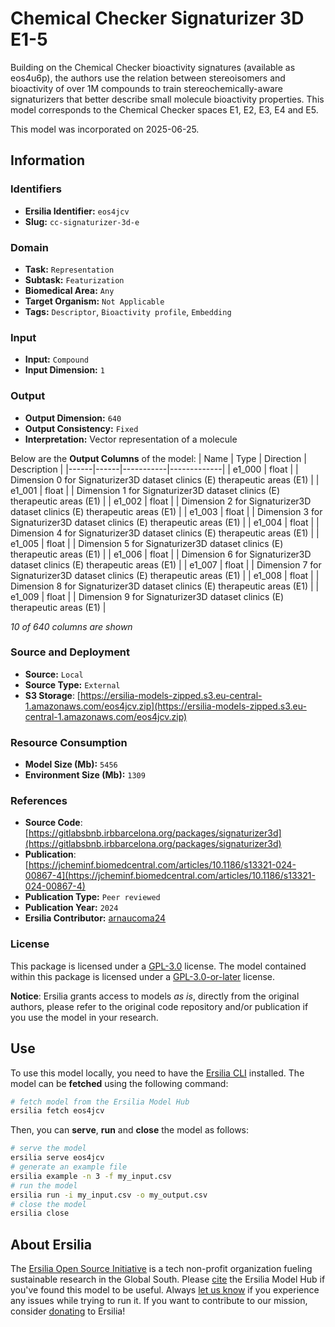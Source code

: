 # Chemical Checker Signaturizer 3D E1-5

Building on the Chemical Checker bioactivity signatures (available as eos4u6p), the authors use the relation between stereoisomers and bioactivity of over 1M compounds to train stereochemically-aware signaturizers that better describe small molecule bioactivity properties. This model corresponds to the Chemical Checker spaces E1, E2, E3, E4 and E5.

This model was incorporated on 2025-06-25.

## Information
### Identifiers
- **Ersilia Identifier:** `eos4jcv`
- **Slug:** `cc-signaturizer-3d-e`

### Domain
- **Task:** `Representation`
- **Subtask:** `Featurization`
- **Biomedical Area:** `Any`
- **Target Organism:** `Not Applicable`
- **Tags:** `Descriptor`, `Bioactivity profile`, `Embedding`

### Input
- **Input:** `Compound`
- **Input Dimension:** `1`

### Output
- **Output Dimension:** `640`
- **Output Consistency:** `Fixed`
- **Interpretation:** Vector representation of a molecule

Below are the **Output Columns** of the model:
| Name | Type | Direction | Description |
|------|------|-----------|-------------|
| e1_000 | float |  | Dimension 0 for Signaturizer3D dataset clinics (E) therapeutic areas (E1) |
| e1_001 | float |  | Dimension 1 for Signaturizer3D dataset clinics (E) therapeutic areas (E1) |
| e1_002 | float |  | Dimension 2 for Signaturizer3D dataset clinics (E) therapeutic areas (E1) |
| e1_003 | float |  | Dimension 3 for Signaturizer3D dataset clinics (E) therapeutic areas (E1) |
| e1_004 | float |  | Dimension 4 for Signaturizer3D dataset clinics (E) therapeutic areas (E1) |
| e1_005 | float |  | Dimension 5 for Signaturizer3D dataset clinics (E) therapeutic areas (E1) |
| e1_006 | float |  | Dimension 6 for Signaturizer3D dataset clinics (E) therapeutic areas (E1) |
| e1_007 | float |  | Dimension 7 for Signaturizer3D dataset clinics (E) therapeutic areas (E1) |
| e1_008 | float |  | Dimension 8 for Signaturizer3D dataset clinics (E) therapeutic areas (E1) |
| e1_009 | float |  | Dimension 9 for Signaturizer3D dataset clinics (E) therapeutic areas (E1) |

_10 of 640 columns are shown_
### Source and Deployment
- **Source:** `Local`
- **Source Type:** `External`
- **S3 Storage**: [https://ersilia-models-zipped.s3.eu-central-1.amazonaws.com/eos4jcv.zip](https://ersilia-models-zipped.s3.eu-central-1.amazonaws.com/eos4jcv.zip)

### Resource Consumption
- **Model Size (Mb):** `5456`
- **Environment Size (Mb):** `1309`


### References
- **Source Code**: [https://gitlabsbnb.irbbarcelona.org/packages/signaturizer3d](https://gitlabsbnb.irbbarcelona.org/packages/signaturizer3d)
- **Publication**: [https://jcheminf.biomedcentral.com/articles/10.1186/s13321-024-00867-4](https://jcheminf.biomedcentral.com/articles/10.1186/s13321-024-00867-4)
- **Publication Type:** `Peer reviewed`
- **Publication Year:** `2024`
- **Ersilia Contributor:** [arnaucoma24](https://github.com/arnaucoma24)

### License
This package is licensed under a [GPL-3.0](https://github.com/ersilia-os/ersilia/blob/master/LICENSE) license. The model contained within this package is licensed under a [GPL-3.0-or-later](LICENSE) license.

**Notice**: Ersilia grants access to models _as is_, directly from the original authors, please refer to the original code repository and/or publication if you use the model in your research.


## Use
To use this model locally, you need to have the [Ersilia CLI](https://github.com/ersilia-os/ersilia) installed.
The model can be **fetched** using the following command:
```bash
# fetch model from the Ersilia Model Hub
ersilia fetch eos4jcv
```
Then, you can **serve**, **run** and **close** the model as follows:
```bash
# serve the model
ersilia serve eos4jcv
# generate an example file
ersilia example -n 3 -f my_input.csv
# run the model
ersilia run -i my_input.csv -o my_output.csv
# close the model
ersilia close
```

## About Ersilia
The [Ersilia Open Source Initiative](https://ersilia.io) is a tech non-profit organization fueling sustainable research in the Global South.
Please [cite](https://github.com/ersilia-os/ersilia/blob/master/CITATION.cff) the Ersilia Model Hub if you've found this model to be useful. Always [let us know](https://github.com/ersilia-os/ersilia/issues) if you experience any issues while trying to run it.
If you want to contribute to our mission, consider [donating](https://www.ersilia.io/donate) to Ersilia!
